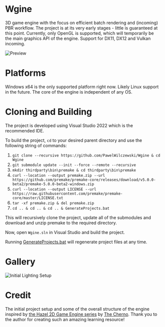 # Wgine
3D game engine with the focus on efficient batch rendering and (incoming) PBR workflow. The project is at its very early stages - little is guaranteed at this point. Currently, only OpenGL is supported, which will temporarily be the main graphics API of the engine. Support for DX11, DX12 and Vulkan incoming.

![Preview](../assets/img/preview.png?raw=true)

# Platforms
Windows x64 is the only supported platform right now. Likely Linux support in the future. The core of the engine is independent of any OS.

# Cloning and Building
The project is developed using Visual Studio 2022 which is the recommended IDE.

To build the project, `cd` to your desired parent directory and use the following string of commands:

1. `git clone --recursive https://github.com/PawelWilczewski/Wgine & cd Wgine`
3. `git submodule update --init --force --remote --recursive`
4. `mkdir thirdparty\bin\premake & cd thirdparty\bin\premake`
5. `curl --location --output premake.zip --url https://github.com/premake/premake-core/releases/download/v5.0.0-beta2/premake-5.0.0-beta2-windows.zip`
6. `curl --location --output LICENSE --url https://raw.githubusercontent.com/premake/premake-core/master/LICENSE.txt`
7. `tar -xf premake.zip & del premake.zip`
8. `cd .. & cd .. & cd .. & GenerateProjects.bat`

This will recursively clone the project, update all of the submodules and download and unzip premake to the required directory.

Now, open `Wgine.sln` in Visual Studio and build the project.

Running [GenerateProjects.bat](GenerateProjects.bat) will regenerate project files at any time.

# Gallery

![Initial Lighting Setup](../assets/img/initial_lighting.png?raw=true)

# Credit
The initial project setup and some of the overall structure of the engine inspired by [the Hazel 2D Game Engine series](https://www.youtube.com/watch?v=JxIZbV_XjAs&list=PLlrATfBNZ98dC-V-N3m0Go4deliWHPFwT) by [The Cherno](https://www.youtube.com/c/TheChernoProject). Thank you to the author for creating such an amazing learning resource!
